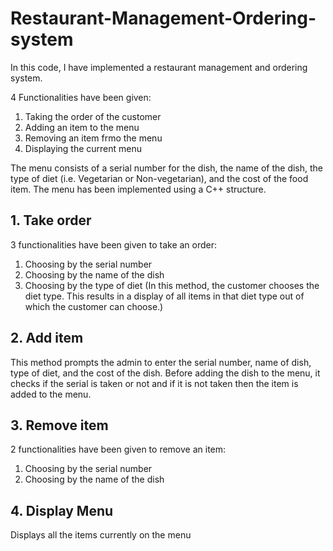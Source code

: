 # Restaurant-Management-Ordering-system
In this code, I have implemented a restaurant management and ordering system.

4 Functionalities have been given:
1. Taking the order of the customer
2. Adding an item to the menu
3. Removing an item frmo the menu
4. Displaying the current menu

The menu consists of a serial number for the dish, the name of the dish, the type of diet (i.e. Vegetarian or Non-vegetarian), and the cost of the food item.
The menu has been implemented using a C++ structure.

## 1. Take order
3 functionalities have been given to take an order:
1. Choosing by the serial number
2. Choosing by the name of the dish
3. Choosing by the type of diet (In this method, the customer chooses the diet type. This results in a display of all items in that diet type out of which the customer can choose.)

## 2. Add item
This method prompts the admin to enter the serial number, name of dish, type of diet, and the cost of the dish. Before adding the dish to the menu, it checks if the serial is taken or not and if it is not taken then the item is added to the menu.

## 3. Remove item
2 functionalities have been given to remove an item:
1. Choosing by the serial number
2. Choosing by the name of the dish

## 4. Display Menu
Displays all the items currently on the menu
